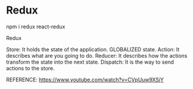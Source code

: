 # Redux 

npm i redux react-redux

Redux

Store: It holds the state of the application. GLOBALIZED state.
Action: It describes what are you going to do. 
Reducer: It describes how the actions transform the state into the next state. 
Dispatch: It is the way to send actions to the store.


REFERENCE: https://www.youtube.com/watch?v=CVpUuw9XSjY 
